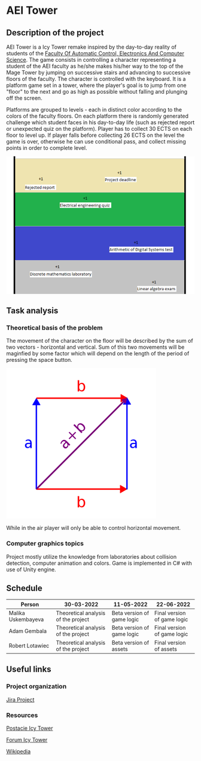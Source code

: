 # AEI Tower

## Description of the project

AEI Tower is a Icy Tower remake inspired by the day-to-day reality of students of the [Faculty Of Automatic Control, Electronics And Computer Science](https://www.polsl.pl/rau/en). 
The game consists in controlling a character representing a student of the AEI faculty as he/she makes his/her way to the top of the Mage Tower by jumping on successive stairs and advancing to successive floors of the faculty. The character is controlled with the keyboard. It is a platform game set in a tower, where the player's goal is to jump from one "floor" to the next and go as high as possible without falling and plunging off the screen.

Platforms are grouped to levels - each in distinct color according to the colors of the faculty floors.
On each platform there is randomly generated challenge which student faces in his day-to-day life (such as rejected report or unexpected quiz on the platform). Player has to collect 30 ECTS on each floor to level up. If player falls before collecting 26 ECTS on the level the game is over, otherwise he can use conditional pass, and collect missing points in order to complete level.

![AEI Tower concept](/Docs/Img/AEI-Tower-concept.png)

## Task analysis

### Theoretical basis of the problem

The movement of the character on the floor will be described by the sum of two vectors - horizontal and vertical. Sum of this two movements will be maginfied by some factor which will depend on the length of the period of pressing the space button.

![Sum of the vectors](/Docs/Img/400px-Perpendicular_Vector_Addition.jpg)

While in the air player will only be able to control horizontal movement.

### Computer graphics topics

Project mostly utilize the knowledge from laboratories about collision detection, computer animation and colors. Game is implemented in C# with use of Unity engine.


## Schedule

| Person             | 30-03-2022                          | 11-05-2022                 | 22-06-2022                  |
|--------------------|-------------------------------------|----------------------------|-----------------------------|
| Malika Uskembayeva | Theoretical analysis of the project | Beta version of game logic | Final version of game logic |
| Adam Gembala       | Theoretical analysis of the project | Beta version of game logic | Final version of game logic |
| Robert Lotawiec    | Theoretical analysis of the project | Beta version of assets     | Final version of assets     |

## Useful links

### Project organization

[Jira Project](https://aei-tower.atlassian.net)

### Resources

[Postacie Icy Tower](https://download.icy.pl/postacie1.php)

[Forum Icy Tower](https://forum.icy.pl)

[Wikipedia](https://pl.wikipedia.org/wiki/Icy_Tower)